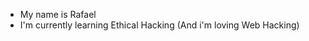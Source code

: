 - My name is Rafael
- I'm currently learning Ethical Hacking (And i'm loving Web Hacking)

<!---
elR4r/elR4r is a ✨ special ✨ repository because its `README.md` (this file) appears on your GitHub profile.
You can click the Preview link to take a look at your changes.
--->
